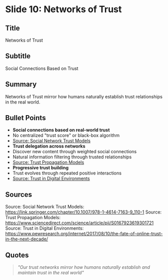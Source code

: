 # Slide 10: Networks of Trust

## Title
Networks of Trust

## Subtitle
Social Connections Based on Trust

## Summary
Networks of Trust mirror how humans naturally establish trust relationships in the real world.

## Bullet Points
- **Social connections based on real-world trust**
- No centralized "trust score" or black-box algorithm
- [Source: Social Network Trust Models](https://link.springer.com/chapter/10.1007/978-1-4614-7163-9_110-1)
- **Trust delegation across networks**
- Discover new content through weighted social connections
- Natural information filtering through trusted relationships
- [Source: Trust Propagation Models](https://www.sciencedirect.com/science/article/pii/S0167923619301721)
- **Progressive trust building**
- Trust evolves through repeated positive interactions
- [Source: Trust in Digital Environments](https://www.pewresearch.org/internet/2017/08/10/the-fate-of-online-trust-in-the-next-decade/)

## Sources
Source: Social Network Trust Models: https://link.springer.com/chapter/10.1007/978-1-4614-7163-9_110-1
Source: Trust Propagation Models: https://www.sciencedirect.com/science/article/pii/S0167923619301721
Source: Trust in Digital Environments: https://www.pewresearch.org/internet/2017/08/10/the-fate-of-online-trust-in-the-next-decade/

## Quotes
> *"Our trust networks mirror how humans naturally establish and maintain trust in the real world"*

